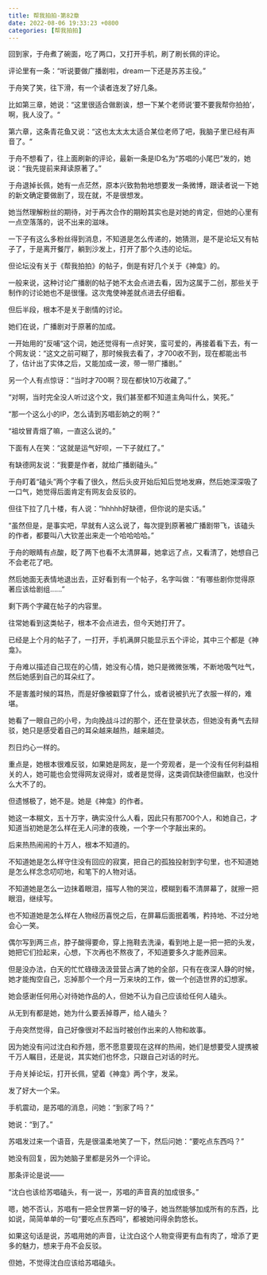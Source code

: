 ```yaml
---
title: 帮我拍拍-第82章
date: 2022-08-06 19:33:23 +0800
categories: [帮我拍拍]
---
```


回到家，于舟煮了碗面，吃了两口，又打开手机，刷了刷长佩的评论。

评论里有一条：“听说要做广播剧啦，dream一下还是苏苏主役。”

于舟笑了笑，往下滑，有一个读者连发了好几条。

比如第三章，她说：“这里很适合做剧诶，想一下某个老师说‘要不要我帮你拍拍’，啊，我人没了。“

第六章，这条青花鱼又说：“这也太太太太适合某位老师了吧，我脑子里已经有声音了。“

于舟不想看了，往上面刷新的评论，最新一条是ID名为“苏唱的小尾巴“发的，她说：“我先提前来拜读原著了。”

于舟退掉长佩，她有一点茫然，原本兴致勃勃地想要发一条微博，跟读者说一下她的新文确定要做剧了，现在就，不是很想发。

她当然理解粉丝的期待，对于再次合作的期盼其实也是对她的肯定，但她的心里有一点空落落的，说不出来的滋味。

一下子有这么多粉丝得到消息，不知道是怎么传递的，她猜测，是不是论坛又有帖子了，于是离开餐厅，躺到沙发上，打开了那个久违的论坛。

但论坛没有关于《帮我拍拍》的帖子，倒是有好几个关于《神龛》的。

一般来说，这种讨论广播剧的帖子她不太会点进去看，因为这属于二创，那些关于制作的讨论她也不是很懂。这次鬼使神差就点进去仔细看。

但后半段，根本不是关于剧情的讨论。

她们在说，广播剧对于原著的加成。

一开始用的“反哺“这个词，她还觉得有一点好笑，蛮可爱的，再接着看下去，有一个网友说：“这文之前可糊了，那时候我去看了，才700收不到，现在都能出书了，估计出了实体之后，又能加成一波，带一带广播剧。”

另一个人有点惊讶：“当时才700啊？现在都快10万收藏了。”

“对啊，当时完全没人听过这个文，我们甚至都不知道主角叫什么，笑死。”

“那一个这么小的IP，怎么请到苏唱彭姠之的啊？”

“祖坟冒青烟了嘛，一直这么说的。”

下面有人在笑：“这就是运气好呗，一下子就红了。”

有缺德网友说：“我要是作者，就给广播剧磕头。”

于舟盯着“磕头”两个字看了很久，然后头皮开始后知后觉地发麻，然后她深深吸了一口气，她觉得后面肯定有网友会反驳的。

但往下拉了几十楼，有人说：“hhhhh好缺德，但你说的是实话。”

“虽然但是，是事实吧，早就有人这么说了，每次提到原著被广播剧带飞，该磕头的作者，都要叫八大钦差出来走一个哈哈哈哈。”

于舟的眼睛有点酸，眨了两下也看不太清屏幕，她拿远了点，又看清了，她想自己不会老花了吧。

然后她面无表情地退出去，正好看到有一个帖子，名字叫做：“有哪些剧你觉得原著应该给剧组……”

剩下两个字藏在帖子的内容里。

往常她看到这类帖子，根本不会点进去，但今天她打开了。

已经是上个月的帖子了，一打开，手机满屏只能显示五个评论，其中三个都是《神龛》。

于舟难以描述自己现在的心情，她没有心情，她只是微微张嘴，不断地吸气吐气，然后她感到自己的耳朵红了。

不是害羞时候的耳热，而是好像被戳穿了什么，或者说被扒光了衣服一样的，难堪。

她看了一眼自己的小号，为向挽战斗过的那个，还在登录状态，但她没有勇气去辩驳，她只是感受着自己的耳朵越来越热，越来越烫。

烈日灼心一样的。

重点是，她根本很难反驳，如果她是网友，是一个旁观者，是一个没有任何利益相关的人，她可能也会觉得网友说得对，或者是觉得，这类调侃缺德但幽默，也没什么大不了的。

但遗憾极了，她不是。她是《神龛》的作者。

她这一本糊文，五十万字，确实没什么人看，因此只有那700个人，和她自己，才知道当初她是怎么样在无人问津的夜晚，一个字一个字敲出来的。

后来热热闹闹的十万人，根本不知道的。

不知道她是怎么样守住没有回应的寂寞，把自己的孤独投射到字句里，也不知道她是怎么样念念叨叨地，和笔下的人物对话。

不知道她是怎么一边抹着眼泪，描写人物的哭泣，模糊到看不清屏幕了，就擦一把眼泪，继续写。

也不知道她是怎么样在人物经历喜悦之后，在屏幕后面抿着嘴，矜持地、不过分地会心一笑。

偶尔写到两三点，脖子酸得要命，穿上拖鞋去洗澡，看到地上是一把一把的头发，她把它们捡起来，心想，下次再也不熬夜了，不知道要多久才能养回来。

但是没办法，白天的忙忙碌碌汲汲营营占满了她的全部，只有在夜深人静的时候，她才能掏空自己，忘掉那个一个月一万来块的工作，做一个创造世界的幻想家。

她会感谢任何用心对待她作品的人，但她不认为自己应该给任何人磕头。

从无到有都是她，她为什么要丢掉尊严，给人磕头？

于舟突然觉得，自己好像很对不起当时被创作出来的人物和故事。

因为她没有问过沈白和乔翘，愿不愿意要现在这样的热闹，她们是想要受人提携被千万人瞩目，还是说，其实她们也怀念，只跟自己对话的时光。

于舟关掉论坛，打开长佩，望着《神龛》两个字，发呆。

发了好大一个呆。

手机震动，是苏唱的消息，问她：“到家了吗？”

她说：“到了。”

苏唱发过来一个语音，先是很温柔地笑了一下，然后问她：“要吃点东西吗？”

她没有回复，因为她脑子里都是另外一个评论。

那条评论是说——

“沈白也该给苏唱磕头，有一说一，苏唱的声音真的加成很多。”

嗯，她不否认，苏唱有一把全世界第一好的嗓子，她当然能够加成所有的东西，比如说，简简单单的一句“要吃点东西吗”，都被她问得余韵悠长。

如果这句话是说，苏唱用她的声音，让沈白这个人物变得更有血有肉了，增添了更多的魅力，想来于舟不会反驳。

但她，不觉得沈白应该给苏唱磕头。

